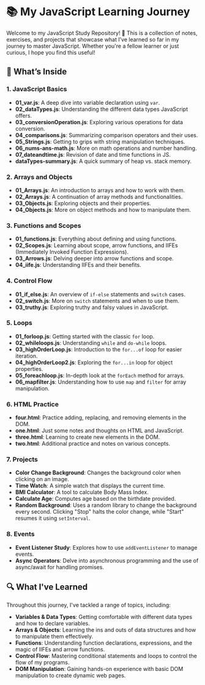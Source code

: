 # 📚 My JavaScript Learning Journey

Welcome to my JavaScript Study Repository! 🎉 This is a collection of notes, exercises, and projects that showcase what I’ve learned so far in my journey to master JavaScript. Whether you're a fellow learner or just curious, I hope you find this useful!

## 📁 What’s Inside

### 1. JavaScript Basics
- **01_var.js**: A deep dive into variable declaration using `var`.
- **02_dataTypes.js**: Understanding the different data types JavaScript offers.
- **03_conversionOperation.js**: Exploring various operations for data conversion.
- **04_comparisons.js**: Summarizing comparison operators and their uses.
- **05_Strings.js**: Getting to grips with string manipulation techniques.
- **06_nums-ans-math.js**: More on math operations and number handling.
- **07_dateandtime.js**: Revision of date and time functions in JS.
- **dataTypes-summary.js**: A quick summary of heap vs. stack memory.

### 2. Arrays and Objects
- **01_Arrays.js**: An introduction to arrays and how to work with them.
- **02_Arrays.js**: A continuation of array methods and functionalities.
- **03_Objects.js**: Exploring objects and their properties.
- **04_Objects.js**: More on object methods and how to manipulate them.

### 3. Functions and Scopes
- **01_functions.js**: Everything about defining and using functions.
- **02_Scopes.js**: Learning about scope, arrow functions, and IIFEs (Immediately Invoked Function Expressions).
- **03_Arrows.js**: Delving deeper into arrow functions and scope.
- **04_iife.js**: Understanding IIFEs and their benefits.

### 4. Control Flow
- **01_if_else.js**: An overview of `if-else` statements and `switch` cases.
- **02_switch.js**: More on `switch` statements and when to use them.
- **03_truthy.js**: Exploring truthy and falsy values in JavaScript.

### 5. Loops
- **01_forloop.js**: Getting started with the classic `for` loop.
- **02_whileloops.js**: Understanding `while` and `do-while` loops.
- **03_highOrderLoop.js**: Introduction to the `for...of` loop for easier iteration.
- **04_highOrderLoop2.js**: Exploring the `for...in` loop for object properties.
- **05_foreachloop.js**: In-depth look at the `forEach` method for arrays.
- **06_mapfilter.js**: Understanding how to use `map` and `filter` for array manipulation.

### 6. HTML Practice
- **four.html**: Practice adding, replacing, and removing elements in the DOM.
- **one.html**: Just some notes and thoughts on HTML and JavaScript.
- **three.html**: Learning to create new elements in the DOM.
- **two.html**: Additional practice and notes on various concepts.

### 7. Projects
- **Color Change Background**: Changes the background color when clicking on an image.
- **Time Watch**: A simple watch that displays the current time.
- **BMI Calculator**: A tool to calculate Body Mass Index.
- **Calculate Age**: Computes age based on the birthdate provided.
- **Random Background**: Uses a random library to change the background every second. Clicking "Stop" halts the color change, while "Start" resumes it using `setInterval`.

### 8. Events
- **Event Listener Study**: Explores how to use `addEventListener` to manage events.
- **Async Operators**: Delve into asynchronous programming and the use of async/await for handling promises.

## 🔍 What I've Learned

Throughout this journey, I've tackled a range of topics, including:
- **Variables & Data Types**: Getting comfortable with different data types and how to declare variables.
- **Arrays & Objects**: Learning the ins and outs of data structures and how to manipulate them effectively.
- **Functions**: Understanding function declarations, expressions, and the magic of IIFEs and arrow functions.
- **Control Flow**: Mastering conditional statements and loops to control the flow of my programs.
- **DOM Manipulation**: Gaining hands-on experience with basic DOM manipulation to create dynamic web pages.
